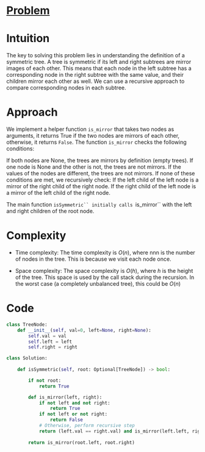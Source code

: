 # [Problem](https://leetcode.com/problems/symmetric-tree/description/)

# Intuition
The key to solving this problem lies in understanding the definition of a symmetric tree. A tree is symmetric if its left and right subtrees are mirror images of each other. This means that each node in the left subtree has a corresponding node in the right subtree with the same value, and their children mirror each other as well. We can use a recursive approach to compare corresponding nodes in each subtree.

# Approach
We implement a helper function `is_mirror` that takes two nodes as arguments, it returns True if the two nodes are mirrors of each other, otherwise, it returns `False`. The function `is_mirror` checks the following conditions:

If both nodes are None, the trees are mirrors by definition (empty trees).
If one node is None and the other is not, the trees are not mirrors.
If the values of the nodes are different, the trees are not mirrors.
If none of these conditions are met, we recursively check:
If the left child of the left node is a mirror of the right child of the right node.
If the right child of the left node is a mirror of the left child of the right node.

The main function `isSymmetric`` initially calls `is_mirror`` with the left and right children of the root node.

# Complexity
- Time complexity: The time complexity is $O(n)$, where nnn is the number of nodes in the tree. This is because we visit each node once.

- Space complexity: The space complexity is $O(h)$, where $h$ is the height of the tree. This space is used by the call stack during the recursion. In the worst case (a completely unbalanced tree), this could be $O(n)$


# Code
```python
class TreeNode:
    def __init__(self, val=0, left=None, right=None):
        self.val = val
        self.left = left
        self.right = right

class Solution:
    
    def isSymmetric(self, root: Optional[TreeNode]) -> bool:

        if not root:
            return True

        def is_mirror(left, right):
            if not left and not right:
                return True
            if not left or not right:
                return False
            # Otherwise, perform recursive step
            return (left.val == right.val) and is_mirror(left.left, right.right) and is_mirror(left.right, right.left)
        
        return is_mirror(root.left, root.right)
```